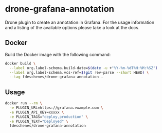 # drone-grafana-annotation

Drone plugin to create an annotation in Grafana. For the usage information and a listing of the available options please take a look at the docs.

## Docker

Build the Docker image with the following command:

```bash
docker build \
  --label org.label-schema.build-date=$(date -u +"%Y-%m-%dT%H:%M:%SZ") \
  --label org.label-schema.vcs-ref=$(git rev-parse --short HEAD) \
  --tag fdeschenes/drone-grafana-annotation .
```

## Usage

```bash
docker run --rm \
  -e PLUGIN_URL=https://grafana.example.com \
  -e PLUGIN_API_KEY=xxxxx \
  -e PLUGIN_TAGS="deploy,production" \
  -e PLUGIN_TEXT="Deployed" \
  fdeschenes/drone-grafana-annotation
```
